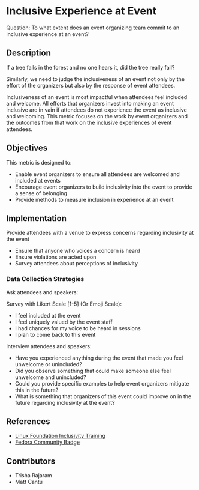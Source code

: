 # Inclusive Experience at Event 

Question: To what extent does an event organizing team commit to an inclusive experience at an event?

## Description

If a tree falls in the forest and no one hears it, did the tree really fall?

Similarly, we need to judge the inclusiveness of an event not only by the effort of the organizers but also by the response of event attendees.

Inclusiveness of an event is most impactful when attendees feel included and welcome. All efforts that organizers invest into making an event inclusive are in vain if attendees do not experience the event as inclusive and welcoming. This metric focuses on the work by event organizers and the outcomes from that work on the inclusive experiences of event attendees. 

## Objectives

This metric is designed to:
 - Enable event organizers to ensure all attendees are welcomed and included at events
 - Encourage event organizers to build inclusivity into the event to provide a sense of belonging
 - Provide methods to measure inclusion in experience at an event

## Implementation

Provide attendees with a venue to express concerns regarding inclusivity at the event
 - Ensure that anyone who voices a concern is heard
 - Ensure violations are acted upon
 - Survey attendees about perceptions of inclusivity

### Data Collection Strategies

Ask attendees and speakers:

Survey with Likert Scale [1-5] (Or Emoji Scale):
 - I feel included at the event
 - I feel uniquely valued by the event staff
 - I had chances for my voice to be heard in sessions
 - I plan to come back to this event
	
Interview attendees and speakers:
 - Have you experienced anything during the event that made you feel unwelcome or unincluded?
 - Did you observe something that could make someone else feel unwelcome and unincluded?
 - Could you provide specific examples to help event organizers mitigate this in the future?
 - What is something that organizers of this event could improve on in the future regarding inclusivity at the event?

## References

 - [Linux Foundation Inclusivity Training](https://www.techrepublic.com/article/the-linux-foundation-launches-free-online-inclusivity-training/) 
 - [Fedora Community Badge](https://badges.fedoraproject.org/badge/inclusive-open-source-community-orientation) 

## Contributors

 - Trisha Rajaram
 - Matt Cantu

